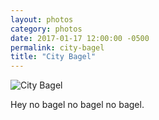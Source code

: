 ```yaml
---  
layout: photos
category: photos
date: 2017-01-17 12:00:00 -0500
permalink: city-bagel
title: "City Bagel"
---
```


![City Bagel](http://jonkit.ca/cdn/photos/2017-01-17-city-bagel.jpeg)

Hey no bagel no bagel no bagel.
